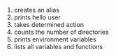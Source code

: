1. creates an alias
2. prints hello user
3. takes determined action
4. counts the number of directories
5. prints environment variables
6. lists all variables and functions
